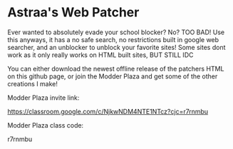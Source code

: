 # Astraa's Web Patcher

Ever wanted to absolutely evade your school blocker? No? TOO BAD! Use this anyways, it has a no safe search, no restrictions built in google web searcher, and an unblocker to unblock your favorite sites! Some sites dont work as it only really works on HTML built sites, BUT STILL IDC

You can either download the newest offline release of the patchers HTML on this github page, or join the Modder Plaza and get some of the other creations I make!

Modder Plaza invite link:

https://classroom.google.com/c/NjkwNDM4NTE1NTcz?cjc=r7rnmbu

Modder Plaza class code:

r7rnmbu
